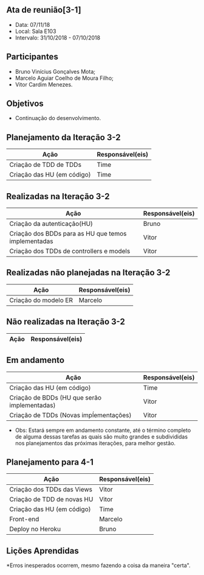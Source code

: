 ## Ata de reunião[3-1]
* Data: 07/11/18
* Local: Sala E103
* Intervalo: 31/10/2018 - 07/10/2018
## Participantes
  * Bruno Vinícius Gonçalves Mota;
  * Marcelo Aguiar Coelho de Moura Filho;
  * Vitor Cardim Menezes. 
## Objetivos
* Continuação do desenvolvimento.
## Planejamento da Iteração 3-2
| Ação | Responsável(eis) |
|----------|----------|
| Criação de TDD de TDDs     | Time |
| Criação das HU (em código) | Time |
## Realizadas na Iteração 3-2
| Ação | Responsável(eis) |
|----------|----------|
| Criação da autenticação(HU)   | Bruno |
| Criação dos BDDs para as HU que temos implementadas | Vitor |
| Criação dos TDDs de controllers e models | Vitor |
## Realizadas não planejadas na Iteração 3-2
| Ação | Responsável(eis) |
|----------|----------|
| Criação do modelo ER | Marcelo |
## Não realizadas na Iteração 3-2
| Ação | Responsável(eis) |
|----------|----------|
## Em andamento 
| Ação | Responsável(eis) |
|----------|----------|
| Criação das HU  (em código) | Time |
| Criação de BDDs (HU que serão implementadas) | Vitor |
| Criação de TDDs (Novas impĺementações) | Vitor |
* Obs: Estará sempre em andamento constante, até o término completo de alguma dessas tarefas as quais são muito grandes e subdivididas nos planejamentos das próximas iterações, para melhor gestão.
## Planejamento para 4-1
| Ação | Responsável(eis) |
|----------|----------|
| Criação dos TDDs das Views | Vitor |
| Criação de TDD de novas HU | Vitor |
| Criação das HU (em código) | Time |
| Front-end             | Marcelo|
| Deploy no Heroku      | Bruno |
## Lições Aprendidas
*Erros inesperados ocorrem, mesmo fazendo a coisa da maneira "certa".
